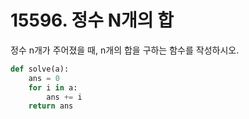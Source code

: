 # 15596. 정수 N개의 합

정수 n개가 주어졌을 때, n개의 합을 구하는 함수를 작성하시오.

```python
def solve(a):
    ans = 0
    for i in a:
        ans += i
    return ans
```